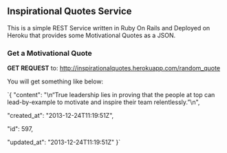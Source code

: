 ## Inspirational Quotes Service

This is a simple REST Service written in Ruby On Rails and Deployed on Heroku that provides some Motivational Quotes as a JSON.

### Get a Motivational Quote

<b>GET REQUEST</b> to: http://inspirationalquotes.herokuapp.com/random_quote

You will get something like below:

`{ "content": "\n“True leadership lies in proving that the people at top can lead-by-example to motivate and inspire their team relentlessly.”\n",

"created_at": "2013-12-24T11:19:51Z",

"id": 597,

"updated_at": "2013-12-24T11:19:51Z"
}`